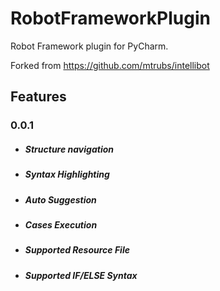# RobotFrameworkPlugin
<!-- Plugin description -->
Robot Framework plugin for PyCharm.

Forked from https://github.com/mtrubs/intellibot
## Features
### 0.0.1
* ##### Structure navigation 
* ##### Syntax Highlighting
* ##### Auto Suggestion
* ##### Cases Execution
* ##### Supported Resource File
* ##### Supported IF/ELSE Syntax


<!-- Plugin description end -->
